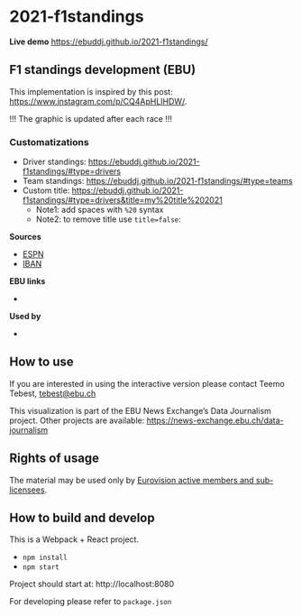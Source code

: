 # 2021-f1standings

**Live demo** https://ebuddj.github.io/2021-f1standings/

## F1 standings development (EBU)

This implementation is inspired by this post: https://www.instagram.com/p/CQ4ApHLIHDW/.

!!! The graphic is updated after each race !!!

### Customatizations
* Driver standings: https://ebuddj.github.io/2021-f1standings/#type=drivers
* Team standings: https://ebuddj.github.io/2021-f1standings/#type=teams
* Custom title: https://ebuddj.github.io/2021-f1standings/#type=drivers&title=my%20title%202021
  * Note1: add spaces with `%20` syntax
  * Note2: to remove title use `title=false`: 

**Sources**
* [ESPN](https://www.espn.com/f1/standings)
* [IBAN](https://www.iban.com/country-codes)

**EBU links**
* []()

**Used by**
* []()

## How to use

If you are interested in using the interactive version please contact Teemo Tebest, tebest@ebu.ch

This visualization is part of the EBU News Exchange’s Data Journalism project. Other projects are available: https://news-exchange.ebu.ch/data-journalism

## Rights of usage

The material may be used only by [Eurovision active members and sub-licensees](https://www.ebu.ch/eurovision-news/members-and-sublicensees).

## How to build and develop

This is a Webpack + React project.

* `npm install`
* `npm start`

Project should start at: http://localhost:8080

For developing please refer to `package.json`